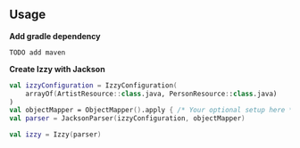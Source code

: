 ## Usage

**Add gradle dependency**

```
TODO add maven
```


**Create Izzy with Jackson**

```kotlin
val izzyConfiguration = IzzyConfiguration(
    arrayOf(ArtistResource::class.java, PersonResource::class.java)
)
val objectMapper = ObjectMapper().apply { /* Your optional setup here */ }
val parser = JacksonParser(izzyConfiguration, objectMapper)

val izzy = Izzy(parser)
```